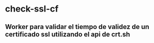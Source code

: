 # check-ssl-cf
## Worker para validar el tiempo de validez de un certificado ssl utilizando el api de crt.sh

